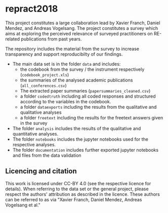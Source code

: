 # repract2018

This project constitutes a large collaboration lead by Xavier Franch, Daniel Mendez, and Andreas Vogelsang. The project constitutes a survey which aims at exploring the perceived relevance of surveyed practitioners on RE-related publications from past years.

The repository includes the material from the survey to increase transparency and support reproducibilty of our findings.

* The main data set is in the folder `data` and includes: 
  - the codebook from the survey / the instrument respectively (`codebook_project.xls`)
  - the summaries of the analysed academic publications (`all_conferences.csv`)
  - The extracted paper summaries (`papersummaries_cleaned.csv`)
  - a folder `codedtruth` including all coded responses and structured according to the variables in the codebook.
  - a folder `dataexports` including the results from the qualitative and qualitative analyses
  - a folder `freetext` including the results for the freetext answers given in the survey
* The folder `analysis` includes the results of the qualitative and quantitative analyses. 
* The folder `notebooks` includes the jupyter notebooks used for the respective analyses. 
* The folder `documentation` includes further exported jupyter notebooks and files from the data validation

## Licencing and citation

This work is licensed under CC-BY 4.0 (see the respective licence for details). When referring to the data set or the general project, please respect the authors' attribution as described in the licence. These authors can be referred to as via "Xavier Franch, Daniel Mendez, Andreas Vogelsang et al."

